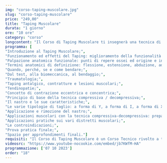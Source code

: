 ```yaml
---
img: "corso-taping-muscolare.jpg"
slug: "corso-taping-muscolare"
price: "249,00"
title: "Taping Muscolare"
durata: "1 giorno"
ore: "10 ore"
category: "corso"
longcontent: "Il Corso di Taping Muscolare ti insegnerà una tecnica di bendaggio adesivo elastico che si basa sulla stimolazione del sistema neuro-muscolare e neuro-sensoriale, per ottenere effetti benefici a livello muscolo-scheletrico. Il taping muscolare è una tecnica che consiste nell’applicare un nastro adesivo elastico, colorato e traspirante, sul tessuto cutaneo, in modo da creare degli stimoli decompressivi e compressivi, a seconda della tensione e della direzione del nastro. Il taping muscolare ha lo scopo di sostenere i muscoli durante il movimento, migliorare la stabilità e la postura, aumentare il range di movimento articolare, facilitare il corretto allineamento articolare, alleviare il dolore, ridurre l’infiammazione, attivare i sistemi antalgici endogeni. Il taping muscolare ha molti benefici: ridurre i tempi di recupero funzionale, coadiuvare la risposta neuromotoria, migliorare la performance sportiva, prevenire e curare i traumi sportivi. Nel corso imparerai la teoria e la pratica del taping muscolare, studierai l’anatomia e la fisiologia del sistema neuro-muscolare e neuro-sensoriale, approfondirai le tecniche di applicazione del nastro per le diverse zone e le diverse situazioni. Il corso ti renderà in grado di applicare il taping in modo efficace e sicuro, ottenendo un’azione terapeutica e preventiva su tutto il sistema muscolo-scheletrico."
programma: [
"Introduzione al Taping Muscolare;",
"Funzionamento ed effetti del Taping: miglioramento della funzionalità muscolare, riduzione del dolore, rinforzo della funzionalità articolare;",
"Palpazione anatomica funzionale: punti di repere ossei ed origine e inserzione muscolare;",
"Termini anatomici di definizione: flessione, estensione, abduzione, adduzione, rotazione, pronazione, supinazione e circonduzione;",
"Quando, perché, se e come bendare;",
"Dal test, alla biomeccanica, al bendaggio;",
"Traumatologia;",
"Taping antalgico, contratture e lesioni muscolari;",
"Tendinopatie;",
"Concetto di contrazione eccentrica e concentrica;",
"Principio di base della tecnica compressiva / decompressiva;",
"Il nastro e le sue caratteristiche;",
"Le varie tipologie di taglio: a forma di Y, a forma di I, a forma di X, a forma di W;",
"Applicazione e rimozione del nastro;",
"Applicazioni muscolari con la tecnica compressiva-decompressiva: preparazione e tensione del nastro;",
"Applicazioni pratiche sui vari distretti muscolari;",
"Le controindicazioni;",
"Prova pratica finale;",
"Spazio per approfondimenti finali."]
requisiti: "Il Corso di Taping Muscolare è un Corso Tecnico rivolto a tutti coloro che hanno frequentato il nostro Corso di Anatomia Palpatoria o che sono in possesso di una laurea in Scienze Motorie o Fisioterapia o di un titolo similare. Consigliamo di contattare il nostro Servizio Clienti per valutare le possibilità di accreditamento in base al proprio titolo."
videosrc: "https://www.youtube-nocookie.com/embed/jb7KWfM-HA"
programmazione: ['07 10 2023']    
order: "18"
---
```

